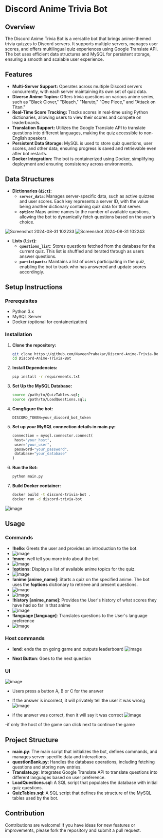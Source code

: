 # Discord Anime Trivia Bot

## Overview

The Discord Anime Trivia Bot is a versatile bot that brings anime-themed trivia quizzes to Discord servers. It supports multiple servers, manages user scores, and offers multilingual quiz experiences using Google Translate API. The bot uses efficient data structures and MySQL for persistent storage, ensuring a smooth and scalable user experience.

## Features

- **Multi-Server Support:** Operates across multiple Discord servers concurrently, with each server maintaining its own set of quiz data.
- **Diverse Anime Topics:** Offers trivia questions on various anime series, such as "Black Clover," "Bleach," "Naruto," "One Piece," and "Attack on Titan."
- **Real-Time Score Tracking:** Tracks scores in real-time using Python dictionaries, allowing users to view their scores and compete on leaderboards.
- **Translation Support:** Utilizes the Google Translate API to translate questions into different languages, making the quiz accessible to non-English speakers.
- **Persistent Data Storage:** MySQL is used to store quiz questions, user scores, and other data, ensuring progress is saved and retrievable even after bot restarts.
- **Docker Integration:** The bot is containerized using Docker, simplifying deployment and ensuring consistency across environments.

## Data Structures

- **Dictionaries (`dict`):**
  - **`server_data`:** Manages server-specific data, such as active quizzes and user scores. Each key represents a server ID, with the value being another dictionary containing quiz data for that server.
  - **`option`:** Maps anime names to the number of available questions, allowing the bot to dynamically fetch questions based on the user's choice.
 
 ![Screenshot 2024-08-31 102233](https://github.com/user-attachments/assets/a7d64e62-2d17-40eb-bb35-6d8c838ab1d1)
 ![Screenshot 2024-08-31 102243](https://github.com/user-attachments/assets/877db7ea-eb1c-4e9c-93c9-aa07f37bea1a)



- **Lists (`list`):**
  - **`questions_list`:** Stores questions fetched from the database for the current quiz. This list is shuffled and iterated through as users answer questions.
  - **`participants`:** Maintains a list of users participating in the quiz, enabling the bot to track who has answered and update scores accordingly.

  
 

## Setup Instructions

### Prerequisites

- Python 3.x
- MySQL Server
- Docker (optional for containerization)

### Installation

1. **Clone the repository:**
   ```bash
   git clone https://github.com/NaveenPrabakar/Discord-Anime-Trivia-Bot.git
   cd Discord-Anime-Trivia-Bot

2. **Install Dependencies:**
   ```bash
   pip install -r requirements.txt

3. **Set Up the MySQL Database:**
   ```bash
   source /path/to/QuizTables.sql;
   source /path/to/LoadQuestions.sql;

4. **Congfigure the bot:**
   ```env
   DISCORD_TOKEN=your_discord_bot_token

5. **Set up your MySQL connection details in main.py:**
   ```python
   connection = mysql.connector.connect(
    host="your_host",
    user="your_user",
    password="your_password",
    database="your_database"
   )

6. **Run the Bot:**
   ```bash
   python main.py

7. **Build Docker container:**
   ```bash
   docker build -t discord-trivia-bot .
   docker run -d discord-trivia-bot
![image](https://github.com/user-attachments/assets/81309308-1c24-48f3-9a17-df0f423a4e9c)


## Usage

### Commands

- **!hello**: Greets the user and provides an introduction to the bot.
-  ![image](https://github.com/user-attachments/assets/5236775c-5f53-4720-bd44-ccc75376b05b)
-  **!more**: well tell you more info about the bot
-  ![image](https://github.com/user-attachments/assets/35146f7e-b7eb-47e4-a29e-c0a5c2bc0525)
- **!options**: Displays a list of available anime topics for the quiz.
- ![image](https://github.com/user-attachments/assets/9e46ec91-4773-43d0-bc62-fbb751cffa7f)
- **!anime [anime_name]**: Starts a quiz on the specified anime. The bot uses the **!options** dictionary to retrieve and present questions.
- ![image](https://github.com/user-attachments/assets/b3313de5-e01f-4ced-9b5d-965eb03b9949)
- ![image](https://github.com/user-attachments/assets/16480f9a-272a-45a3-b111-93e5e83070ea)
- **!history [anime_name]**: Provides the User's history of what scores they have had so far in that anime
- ![image](https://github.com/user-attachments/assets/ac2b6d03-92ea-4d53-ab03-344dd24a7182)
- **!language [language]**: Translates questions to the User's language preference
- ![image](https://github.com/user-attachments/assets/de02c614-4595-4c15-9b93-185c8f162b9a)


### Host commands

- **!end**: ends the on going game and outputs leaderboard
![image](https://github.com/user-attachments/assets/3e69fafd-345c-4d62-a7c4-034b3dd74013)

- **Next Button**: Goes to the next question

### UI
![image](https://github.com/user-attachments/assets/0a481a5d-104a-47ad-af0b-894face11a32)

- Users press a button A, B or C for the answer
- If the answer is incorrect, it will privately tell the user it was wrong
![image](https://github.com/user-attachments/assets/fcd8c905-2207-4822-ac59-3129e28f5fc2)

- if the answer was correct, then it will say it was correct
![image](https://github.com/user-attachments/assets/b4816376-7e0d-441d-ba01-f7f701fbbae8)

-if only the host of the game can click next to continue the game





## Project Structure

- **main.py**: The main script that initializes the bot, defines commands, and manages server-specific data and interactions.
- **questionBank.py**: Handles the database operations, including fetching questions and storing new entries.
- **Translate.py**: Integrates Google Translate API to translate questions into different languages based on user preference.
- **LoadQuestions.sql**: A SQL script that populates the database with initial quiz questions.
- **QuizTables.sql**: A SQL script that defines the structure of the MySQL tables used by the bot.

## Contribution

Contributions are welcome! If you have ideas for new features or improvements, please fork the repository and submit a pull request.

   

